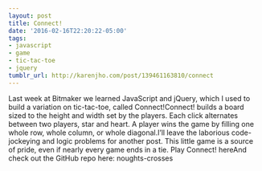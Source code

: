 ```yaml
---
layout: post
title: Connect!
date: '2016-02-16T22:20:22-05:00'
tags:
- javascript
- game
- tic-tac-toe
- jquery
tumblr_url: http://karenjho.com/post/139461163810/connect
---
```

Last week at Bitmaker we learned JavaScript and jQuery, which I used to build a variation on tic-tac-toe, called Connect!Connect! builds a board sized to the height and width set by the players. Each click alternates between two players, star and heart. A player wins the game by filling one whole row, whole column, or whole diagonal.I’ll leave the laborious code-jockeying and logic problems for another post. This little game is a source of pride, even if nearly every game ends in a tie. Play Connect! hereAnd check out the GitHub repo here: noughts-crosses
